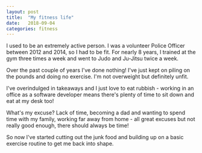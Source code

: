 ```yaml
---
layout: post
title:  "My fitness life"
date:   2018-09-04
categories: fitness
---
```


I used to be an extremely active person. I was a volunteer Police Officer between 2012 and 2014, so I had to be fit. For nearly 8 years, I trained at the gym three times a week and went to Judo and Ju-Jitsu twice a week.

Over the past couple of years I've done nothing! I've just kept on piling on the pounds and doing no exercise. I'm not overweight but definitely unfit.

I've overindulged in takeaways and I just love to eat rubbish - working in an office as a software developer means there's plenty of time to sit down and eat at my desk too!

What's my excuse? Lack of time, becoming a dad and wanting to spend time with my family, working far away from home - all great excuses but not really good enough, there should always be time!

So now I've started cutting out the junk food and building up on a basic exercise routine to get me back into shape.

